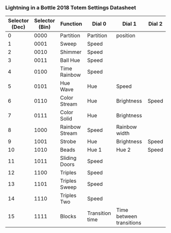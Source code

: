 ### Lightning in a Bottle 2018 Totem Settings Datasheet

Selector (Dec) | Selector (Bin) | Function | Dial 0 | Dial 1 | Dial 2
--- | --- | --- | --- | --- | ---
0 | 0000 | Partition | Partition | position
1 | 0001 | Sweep | Speed
2 | 0010 | Shimmer | Speed
3 | 0011 | Ball	Hue | Speed
4 | 0100 | Time Rainbow | Speed
5 | 0101 | Hue Wave | Hue | Speed
6 | 0110 | Color Stream | Hue | Brightness | Speed
7 | 0111 | Color Solid | Hue | Brightness
8 | 1000 | Rainbow Stream | Speed | Rainbow width
9 | 1001 | Strobe | Hue | Brightness | Speed
10 | 1010 | Beads | Hue 1 | Hue 2 | Speed
11 | 1011 | Sliding Doors | Speed
12 | 1100 | Triples | Speed
13 | 1101 | Triples Sweep | Speed
14 | 1110 | Triples Two | Speed
15 | 1111 | Blocks | Transition time | Time between transitions	
